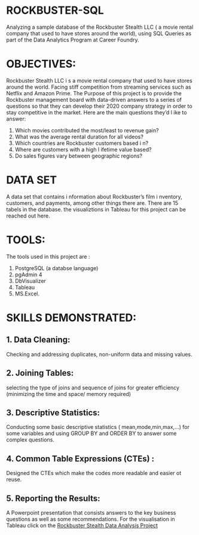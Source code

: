 # ROCKBUSTER-SQL
Analyzing a sample database of the Rockbuster Stealth LLC ( a movie rental company that used to have stores around the world), using SQL Queries as part of the Data Analytics Program at Career Foundry. 
# OBJECTIVES:
Rockbuster Stealth LLC i s a movie rental company that used to have stores around the
world. Facing stiff competition from streaming services such as Netflix and Amazon Prime. The Purpose of this project is to provide the Rockbuster management board with data-driven answers to a series of questions so that they can develop their 2020 company strategy in order  to stay competitive in the market.  Here are the main questions they’d l ike to answer:
1.  Which movies contributed the most/least to revenue gain?
2.  What was the average rental duration for all videos?
3.  Which countries are Rockbuster customers based i n?
4. Where are customers with a high l ifetime value based?
5. Do sales figures vary between geographic regions?
# DATA SET
A data set that contains i nformation about Rockbuster’s film i nventory, customers, and payments, among other things there are. There are 15 tabels in the database. the visualiztions in Tableau for this project can be reached out here.
# TOOLS:
The tools used in this project are :
1. PostgreSQL (a databse language)
2. pgAdmin 4
3. DbVisualizer
4. Tableau
5. MS.Excel.
   
# SKILLS DEMONSTRATED:
## 1. Data Cleaning:
Checking and addressing duplicates, non-uniform data and missing values.
## 2. Joining Tables:
selecting the type of joins and sequence of joins for greater efficiency (minimizing the time and space/ memory required)
## 3. Descriptive Statistics:
Conducting some basic descriptive statistics ( mean,mode,min,max,...) for some variables and using GROUP BY and ORDER BY to answer some complex questions.
## 4. Common Table Expressions (CTEs) : 
Designed the CTEs which make the codes more readable and easier ot reuse.
## 5. Reporting the Results:
A Powerpoint presentation that consists answers to the key business questions as well as some recommendations.
For the visualisation in Tableau click on the [Rockbuster Stealth Data Analysis Project](https://public.tableau.com/app/profile/hameedullah.karyab/viz/RockbusterStealthDataAnalysisProject_16936617198400/Top10movies?publish=yes)
